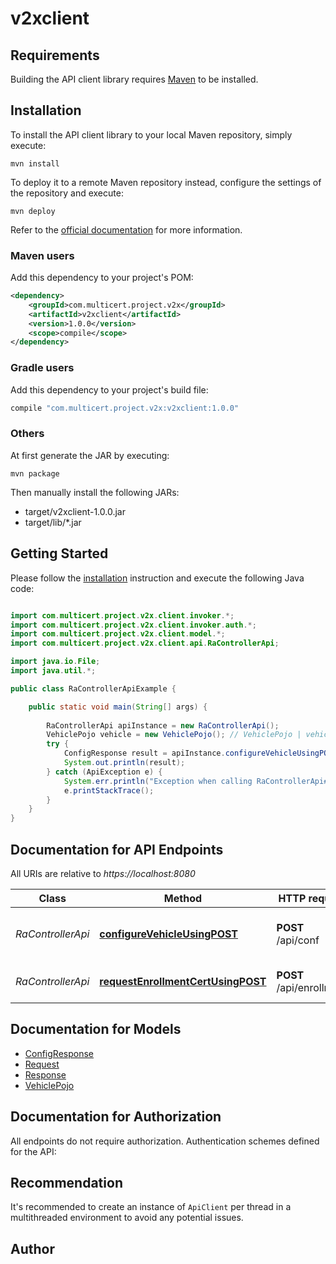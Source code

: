 # v2xclient

## Requirements

Building the API client library requires [Maven](https://maven.apache.org/) to be installed.

## Installation

To install the API client library to your local Maven repository, simply execute:

```shell
mvn install
```

To deploy it to a remote Maven repository instead, configure the settings of the repository and execute:

```shell
mvn deploy
```

Refer to the [official documentation](https://maven.apache.org/plugins/maven-deploy-plugin/usage.html) for more information.

### Maven users

Add this dependency to your project's POM:

```xml
<dependency>
    <groupId>com.multicert.project.v2x</groupId>
    <artifactId>v2xclient</artifactId>
    <version>1.0.0</version>
    <scope>compile</scope>
</dependency>
```

### Gradle users

Add this dependency to your project's build file:

```groovy
compile "com.multicert.project.v2x:v2xclient:1.0.0"
```

### Others

At first generate the JAR by executing:

    mvn package

Then manually install the following JARs:

* target/v2xclient-1.0.0.jar
* target/lib/*.jar

## Getting Started

Please follow the [installation](#installation) instruction and execute the following Java code:

```java

import com.multicert.project.v2x.client.invoker.*;
import com.multicert.project.v2x.client.invoker.auth.*;
import com.multicert.project.v2x.client.model.*;
import com.multicert.project.v2x.client.api.RaControllerApi;

import java.io.File;
import java.util.*;

public class RaControllerApiExample {

    public static void main(String[] args) {
        
        RaControllerApi apiInstance = new RaControllerApi();
        VehiclePojo vehicle = new VehiclePojo(); // VehiclePojo | vehicle
        try {
            ConfigResponse result = apiInstance.configureVehicleUsingPOST(vehicle);
            System.out.println(result);
        } catch (ApiException e) {
            System.err.println("Exception when calling RaControllerApi#configureVehicleUsingPOST");
            e.printStackTrace();
        }
    }
}

```

## Documentation for API Endpoints

All URIs are relative to *https://localhost:8080*

Class | Method | HTTP request | Description
------------ | ------------- | ------------- | -------------
*RaControllerApi* | [**configureVehicleUsingPOST**](docs/RaControllerApi.md#configureVehicleUsingPOST) | **POST** /api/conf | Configure a vehicle within the RASerice.
*RaControllerApi* | [**requestEnrollmentCertUsingPOST**](docs/RaControllerApi.md#requestEnrollmentCertUsingPOST) | **POST** /api/enrollment | Request an enrollment credential.


## Documentation for Models

 - [ConfigResponse](docs/ConfigResponse.md)
 - [Request](docs/Request.md)
 - [Response](docs/Response.md)
 - [VehiclePojo](docs/VehiclePojo.md)


## Documentation for Authorization

All endpoints do not require authorization.
Authentication schemes defined for the API:

## Recommendation

It's recommended to create an instance of `ApiClient` per thread in a multithreaded environment to avoid any potential issues.

## Author



